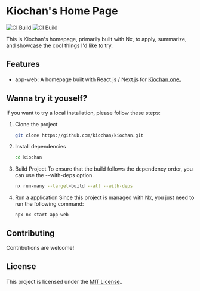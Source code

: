 # Kiochan's Home Page

[![CI Build](https://img.shields.io/github/actions/workflow/status/kiochan/kiochan/ci.yml?branch=dev&label=Build&logo=github)](https://github.com/kiochan/kiochan/actions/workflows/ci.yml/badge.svg?branch=dev)
[![CI Build](https://img.shields.io/github/actions/workflow/status/kiochan/kiochan/ci.yml?branch=prod&label=Deploy&logo=github)](https://github.com/kiochan/kiochan/actions/workflows/ci.yml?query=branch%3Aprod)

This is Kiochan's homepage, primarily built with Nx, to apply, summarize, and showcase the cool things I'd like to try.

## Features

- app-web: A homepage built with React.js / Next.js for [Kiochan.one](https://kiochan.one)。

## Wanna try it youself?

If you want to try a local installation, please follow these steps:

1. Clone the project

   ```bash
   git clone https://github.com/kiochan/kiochan.git
   ```

2. Install dependencies

   ```bash
   cd kiochan
   ```

3. Build Project
   To ensure that the build follows the dependency order, you can use the --with-deps option.

   ```bash
   nx run-many --target=build --all --with-deps
   ```

4. Run a application
   Since this project is managed with Nx, you just need to run the following command:

   ```bash
   npx nx start app-web
   ```

## Contributing

Contributions are welcome!

## License

This project is licensed under the [MIT License](./LICENSE)。
